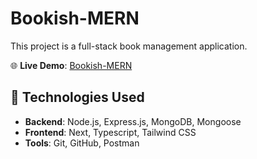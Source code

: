 # Bookish-MERN
This project is a full-stack book management application. 

🌐 **Live Demo**: [Bookish-MERN](https://bookish-mern-frontend.onrender.com/)  

## 🚀 Technologies Used

- **Backend**: Node.js, Express.js, MongoDB, Mongoose
- **Frontend**: Next, Typescript, Tailwind CSS
- **Tools**: Git, GitHub, Postman
